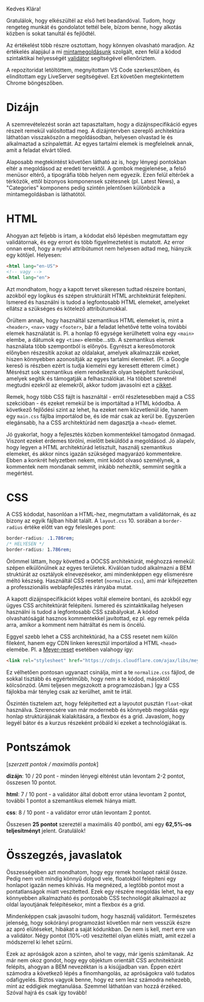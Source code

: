 Kedves Klára!

Gratulálok, hogy elkészültél az első heti beadandóval. Tudom, hogy rengeteg munkát és gondolatot tettél bele, bízom benne, hogy alkotás közben is sokat tanultál és fejlődtél.

Az értékelést több részre osztottam, hogy könnyen olvasható maradjon. Az értékelés alapjául a mi [mintamegoldásunk](https://codeberryschool.github.io/sitebuilder-practice-blog-hu/) szolgált, ezen felül a kódod szintaktikai helyességét [validátor](https://validator.w3.org) segítségével ellenőriztem.

A repozitoridat letöltöttem, megnyitottam VS Code szerkesztőben, és elindítottam egy LiveServer segítségével. Ezt követően megtekintettem Chrome böngészőben.


# Dizájn
A szemrevételezést során azt tapasztaltam, hogy a dizájnspecifikáció egyes részeit remekül valósítottad meg. A dizájntervben szereplő architektúra láthatóan visszaköszön a megoldásodban, helyesen olvastad le és alkalmaztad a színpalettát. Az egyes tartalmi elemek is megfelelnek annak, amit a feladat elvárt tőled.

Alaposabb megtekintést követően látható az is, hogy lényegi pontokban eltér a megoldásod az eredeti tervektől. A gombok megjelenése, a felső menüsor eltérő, a tipográfia több helyen nem egyezik. Ezen felül eltérőek a térközök, ettől bizonyos komponensek szétesnek (pl. Latest News), a "Categories" komponens pedig szintén jelentősen különbözik a mintamegoldásban is láthatótól.


# HTML
Ahogyan azt feljebb is írtam, a kódodat első lépésben megmutattam egy validátornak, és egy errort és több figyelmeztetést is mutatott. Az error onnan ered, hogy a nyelvi attribútumot nem helyesen adtad meg, hiányzik egy kötőjel. Helyesen:
```html
<html lang="en-US">
<!-- vagy -->
<html lang="en">
```
Azt mondhatom, hogy a kapott tervet sikeresen tudtad részeire bontani, azokból egy logikus és szépen struktúrált HTML architektúrát felépíteni. Ismered és használni is tudod a legfontosabb HTML elemeket, amelyeket ellátsz a szükséges és kötelező attribútumokkal.

Örültem annak, hogy használtál szemantikus HTML elemeket is, mint a `<header>`, `<nav>` vagy `<footer>`, bár a feladat lehetővé tette volna további elemek használatát is. Pl. a honlap fő egysége kerülhetett volna egy `<main>` elembe, a dátumok egy `<time>` elembe...stb. A szemantikus elemek használata több szempontból is előnyös. Egyrészt a keresőmotorok előnyben részesítik azokat az oldalakat, amelyek alkalmazzák ezeket, hiszen könnyebben azonosítják az egyes tartalmi elemeket. (Pl. a Google kereső is részben ezért is tudja kiemelni egy keresett étterem címét.) Mésrészt sok szemantikus elem rendelkezik olyan beépített funkcióval, amelyek segítik és támogatják a felhasználókat. Ha többet szeretnél megtudni ezekről az elemekről, akkor tudom javasolni ezt a [cikket](https://www.dofactory.com/html/semantics).

Remek, hogy több CSS fájlt is használtál - erről részletesebben majd a CSS szekcióban - és ezeket remekül be is importáltad a HTML kódodba. A következő fejlődési szint az lehet, ha ezeket nem közvetlenül ide, hanem egy `main.css` fájlba importálod be, és ide már csak az kerül be. Egyszerűen elegánsabb, ha a CSS architektúrád nem dagasztja a `<head>` elemet.

Jó gyakorlat, hogy a fejlesztés közben kommentekkel támogatod önmagad. Viszont ezeket érdemes törölni, mielőtt beküldöd a megoldásod. Jó alapelv, hogy legyen a HTML architektúrád letisztult, használj szemantikus elemeket, és akkor nincs igazán szükséged magyarázó kommentekre. Ebben a konkrét helyzetben nekem, mint kódot olvasó személynek, a kommentek nem mondanak semmit, inkább nehezítik, semmint segítik a megértést.


# CSS
A CSS kódodat, hasonlóan a HTML-hez, megmutattam a validátornak, és az bizony az egyik fájlban hibát talált. A `layout.css` 10. sorában a `border-radius` értéke előtt van egy felesleges pont:
```css
border-radius: .1.786rem;
/* HELYESEN */
border-radius: 1.786rem;
```

Örömmel láttam, hogy követted a OOCSS architektúrát, méghozzá remekül: szépen elkülönülnek az egyes területek. Kiválóan tudod alkalmazni a BEM struktúrát az osztályok elnevezésekor, ami mindenképpen egy elismerésre méltó készség. Használtál CSS resetet (`normalize.css`), ami már kifejezetten a professzionális weblapfejlesztés irányába mutat.

A kapott dizájnspecifikációt képes voltál elemeire bontani, és azokból egy ügyes CSS architektúrát felépíteni. Ismered és szintaktikailag helyesen használni is tudod a legfontosabb CSS szabályokat. A kódod olvashatóságát hasznos kommentekkel javítottad, ez pl. egy remek példa arra, amikor a komment nem hátráltat és nem is öncélú.

Eggyel szebb lehet a CSS architektúrád, ha a CSS resetet nem külön fileként, hanem egy CDN linken keresztül importálod a HTML `<head>` elemébe. Pl. a [Meyer-reset](https://cdnjs.com/libraries/meyer-reset) esetében valahogy így:
```html
<link rel="stylesheet" href="https://cdnjs.cloudflare.com/ajax/libs/meyer-reset/2.0/reset.min.css" integrity="sha512-NmLkDIU1C/C88wi324HBc+S2kLhi08PN5GDeUVVVC/BVt/9Izdsc9SVeVfA1UZbY3sHUlDSyRXhCzHfr6hmPPw==" crossorigin="anonymous" referrerpolicy="no-referrer" />
```
Ez vélhetően pontosan ugyanazt csinálja, mint a te `normalize.css` fájlod, de sokkal tisztább és egyértelműbb, hogy nem a te kódod, másoktól kölcsönzöd. (Ami teljesen megszokott a programozásban.) Így a CSS fájlokba már tényleg csak az kerülhet, amit te írtál.

Őszintén tisztelem azt, hogy felépítetted ezt a layoutot pusztán `float`-okat használva. Szerencsére van már modernebb és könnyebb megoldás egy honlap struktúrájának kialakítására, a flexbox és a grid. Javaslom, hogy legyél bátor és a kurzus részeként próbáld ki ezeket a technológiákat is.


# Pontszámok
[_szerzett pontok / maximális pontok_]

__dizájn__: 10 / 20 pont - minden lényegi eltérést után levontam 2-2 pontot, összesen 10 pontot.

__html__: 7 / 10 pont - a validátor által dobott error utána levontam 2 pontot, további 1 pontot a szemantikus elemek hiánya miatt.

__css__: 8 / 10 pont - a validátor error után levontam 2 pontot.

Összesen __25 pontot__ szereztél a maximális 40 pontból, ami egy __62,5%-os teljesítményt__ jelent. Gratulálok!


# Összegzés, javaslatok
Összességében azt mondhatom, hogy egy remek honlapot raktál össze. Pedig nem volt mindig könnyű dolgod vele, floatokból felépíteni egy honlapot igazán nemes kihívás. Ha megnézed, a legtöbb pontot most a pontatlanságok miatt veszítetted. Ezek egy részére megoldás lehet, ha egy könnyebben alkalmazható és pontosabb CSS technológát alkalmazol az oldal layoutjának felépítésekor, mint a flexbox és a grid.

Mindenképpen csak javasolni tudom, hogy használj validátort. Természetes jelenség, hogy sokórányi programozást követően már nem vesszük észre az apró elütéseket, hibákat a saját kódunkban. De nem is kell, mert erre van a validátor. Négy pontot (10%-ot) veszítettél olyan elütés miatt, amit ezzel a módszerrel ki lehet szűrni.

Ezek az apróságok azon a szinten, ahol te vagy, már igenis számítanak. Az már nem okoz gondot, hogy egy objektum orientált CSS archnitektúrát felépíts, ahogyan a BEM nevezéktan is a kisújjadban van. Éppen ezért számodra a következő lépés a finomhangolás, az apróságokra való tudatos odafigyelés. Biztos vagyok benne, hogy ez sem lesz számodra nehezebb, mint az eddigiek megtanulása. Szemmel láthatóan van hozzá érzéked. Szóval hajrá és csak így tovább! 
